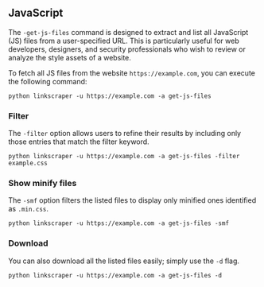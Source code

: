 ## JavaScript

The `-get-js-files` command is designed to extract and list all JavaScript (JS) files from a user-specified URL. This is particularly useful for web developers, designers, and security professionals who wish to review or analyze the style assets of a website.

To fetch all JS files from the website `https://example.com`, you can execute the following command:

```shell
python linkscraper -u https://example.com -a get-js-files
```

### Filter

The `-filter` option allows users to refine their results by including only those entries that match the filter keyword.

```shell
python linkscraper -u https://example.com -a get-js-files -filter example.css
```

### Show minify files

The `-smf` option filters the listed files to display only minified ones identified as `.min.css`.

```shell
python linkscraper -u https://example.com -a get-js-files -smf
```

### Download

You can also download all the listed files easily; simply use the `-d` flag.

```shell
python linkscraper -u https://example.com -a get-js-files -d
```
